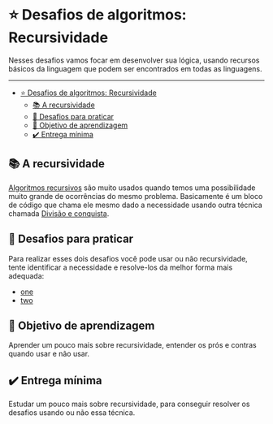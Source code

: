 # ⭐ Desafios de algoritmos: Recursividade

Nesses desafios vamos focar em desenvolver sua lógica, usando recursos básicos da linguagem que podem ser encontrados em todas as linguagens. 

------------------------

- [⭐ Desafios de algoritmos: Recursividade](#-desafios-de-algoritmos-recursividade)
  - [📚  A recursividade](#--a-recursividade)
  - [💪 Desafios para praticar](#-desafios-para-praticar)
  - [🧠 Objetivo de aprendizagem](#-objetivo-de-aprendizagem)
  - [✔️ Entrega mínima](#️-entrega-mínima)


## 📚  A recursividade

[Algoritmos recursivos](https://pt.wikipedia.org/wiki/Recursividade_(ci%C3%AAncia_da_computa%C3%A7%C3%A3o)) são muito usados quando temos uma possibilidade muito grande de ocorrências do mesmo problema. Basicamente é um bloco de código que chama ele mesmo dado a necessidade usando outra técnica chamada [Divisão e conquista](https://pt.wikipedia.org/wiki/Divis%C3%A3o_e_conquista).
 
## 💪 Desafios para praticar

Para realizar esses dois desafios você pode usar ou não recursividade, tente identificar a necessidade e resolve-los da melhor forma mais adequada:

* [one](https://replit.com/@codermarcos/challenge-one#script.js)
* [two](https://replit.com/@codermarcos/challenge-two#script.js)

## 🧠 Objetivo de aprendizagem

Aprender um pouco mais sobre recursividade, entender os prós e contras quando usar e não usar.

## ✔️ Entrega mínima

Estudar um pouco mais sobre recursividade, para conseguir resolver os desafios usando ou não essa técnica.  